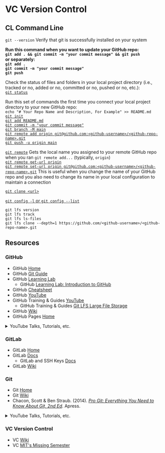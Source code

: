 # VC Version Control

## CL Command Line
`git --version` Verify that git is successfully installed on your system<br>

**Run this command when you want to update your GitHub repo:<br>
`git add . && git commit -m "your commit message" && git push`<br>
or separately:<br>
`git add .`<br>
`git commit -m "your commit message"`<br>
`git push`<br>**

Check the status of files and folders in your local project directory (i.e., tracked or no, added or no, committed or no, pushed or no, etc.):<br>
[`git status`](https://git-scm.com/docs/git-status)<br>

Run this set of commands the first time you connect your local project directory to your new GitHub repo:<br>
`echo "# Your Repo Name and Description, For Example" >> README.md`<br>
[`git init`](https://git-scm.com/docs/git-init)<br>
[`git add README.md`](https://git-scm.com/docs/git-add)<br>
[`git commit -m "your commit message"`](https://git-scm.com/docs/git-commit)<br>
[`git branch -M main`](https://git-scm.com/docs/git-branch)<br>
[`git remote add origin git@github.com:<github-username>/<github-repo-name>.git`](https://git-scm.com/docs/git-remote#Documentation/git-remote.txt-emaddem)<br>
[`git push -u origin main`](https://git-scm.com/docs/git-push)<br>

[`git remote`](https://git-scm.com/docs/git-remote) Gets the local name you assigned to your remote GitHub repo when you ran `git remote add...` (typically, `origin`)<br>
[`git remote get-url origin`](https://git-scm.com/docs/git-remote#Documentation/git-remote.txt-emget-urlem)<br>
[`git remote set-url origin git@github.com:<github-username>/<github-repo-name>.git`](https://git-scm.com/docs/git-remote#Documentation/git-remote.txt-emset-urlem) This is useful when you change the name of your GitHub repo and you also need to change its name in your local configuration to maintain a connection<br>

[`git clone <url>`](https://www.git-scm.com/docs/git-clone)<br>

[`git config -l` or `git config --list`](https://git-scm.com/docs/git-config#Documentation/git-config.txt--l)<br>

`git lfs version`<br>
`git lfs track`<br>
`git lfs ls-files`<br>
`git lfs clone --depth=1 https://github.com/<github-username>/<github-repo-name>.git`<br>



## Resources

### GitHub<br>
- GitHub [Home](https://docs.github.com/en)
- GitHub [Git Guide](https://github.com/git-guides/)<br>
- GitHub [Learning Lab](https://lab.github.com)<br>
  - GitHub [Learning Lab: Introduction to GitHub](https://lab.github.com/githubtraining/introduction-to-github)<br>
- GitHub [Cheatsheet](https://training.github.com/downloads/github-git-cheat-sheet/)<br>
- GitHub [YouTube](https://www.youtube.com/channel/UC7c3Kb6jYCRj4JOHHZTxKsQ)
- GitHub Training & Guides [YouTube](https://www.youtube.com/channel/UCP7RrmoueENv9TZts3HXXtw)<br>
  - GitHub Training & Guides [Git LFS Large File Storage](https://www.youtube.com/watch?v=uLR1RNqJ1Mw)<br>
- GitHub [Wiki](https://en.wikipedia.org/wiki/GitHub)<br>
- GitHub Pages [Home](https://pages.github.com)<br>
<details><summary>YouTube Talks, Tutorials, etc.</summary><br>

- "Git & GitHub Crash Course For Beginners". (2017). Traversy Media. [YouTube](https://www.youtube.com/watch?v=SWYqp7iY_Tc).<br>
- "Git and GitHub for Beginners - Crash Course". (2020). freeCodeCamp.org. [YouTube](https://www.youtube.com/watch?v=RGOj5yH7evk).<br>
</details>

### GitLab<br>
- GitLab [Home](https://about.gitlab.com)<br>
- GitLab [Docs](https://docs.gitlab.com)<br>
  - GitLab and SSH Keys [Docs](https://docs.gitlab.com/ee/ssh/README.html)<br>
- GitLab [Wiki](https://en.wikipedia.org/wiki/GitLab)<br>

### Git<br>
- Git [Home](https://git-scm.com/doc)
- Git [Wiki](https://en.wikipedia.org/wiki/Git)<br>
- Chacon, Scott & Ben Straub. (2014). [_Pro Git: Everything You Need to Know About Git, 2nd Ed_](https://git-scm.com/book/en/v2). Apress.<br>
<details><summary>YouTube Talks, Tutorials, etc.</summary><br>

- "Git Tutorial for Beginners: Command-Line Fundamentals". (2015). Corey Schafer. [YouTube](https://www.youtube.com/watch?v=HVsySz-h9r4).<br>
</details>

### VC Version Control<br>
- VC [Wiki](https://en.wikipedia.org/wiki/Version_control)<br>
- VC [MIT's Missing Semester](https://missing.csail.mit.edu/2020/version-control/)<br>

